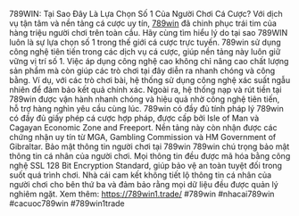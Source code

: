 789WIN: Tại Sao Đây Là Lựa Chọn Số 1 Của Người Chơi Cá Cược? 
Với dịch vụ tận tâm và nền tảng cá cược uy tín, [789win](https://789win1.trade/) đã chinh phục trái tim của hàng triệu người chơi trên toàn cầu. Hãy cùng tìm hiểu lý do tại sao 789WIN luôn là sự lựa chọn số 1 trong thế giới cá cược trực tuyến.
789win sử dụng công nghệ tiên tiến trong các dịch vụ cá cược, giúp nền tảng này luôn giữ vững vị trí số 1. Việc áp dụng công nghệ cao không chỉ nâng cao chất lượng sản phẩm mà còn giúp các trò chơi tại đây diễn ra nhanh chóng và công bằng. Ví dụ, với các trò chơi bài, hệ thống sử dụng công nghệ xác suất ngẫu nhiên để đảm bảo kết quả chính xác.
Ngoài ra, hệ thống nạp và rút tiền tại 789win được vận hành nhanh chóng và hiệu quả nhờ công nghệ tiên tiến, hỗ trợ hàng nghìn yêu cầu cùng lúc.
789win có đầy đủ tính pháp lý
789win có đầy đủ giấy phép cá cược hợp pháp, được cấp bởi Isle of Man và Cagayan Economic Zone and Freeport. Nền tảng này còn nhận được các chứng nhận uy tín từ MGA, Gambling Commission và HM Government of Gibraltar.
Bảo mật thông tin người chơi tại 789win
789win chú trọng bảo mật thông tin cá nhân của người chơi. Mọi thông tin đều được mã hóa bằng công nghệ SSL 128 Bit Encryption Standard, giúp bảo vệ an toàn tuyệt đối trong suốt quá trình chơi. Nhà cái cam kết không tiết lộ thông tin cá nhân của người chơi cho bên thứ ba và đảm bảo rằng mọi dữ liệu đều được quản lý nghiêm ngặt.
Xem thêm: https://789win1.trade/
#789win #nhacai789win #cacuoc789win #789win1trade
